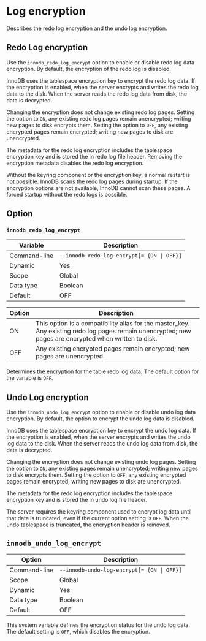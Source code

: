 # Log encryption

Describes the redo log encryption and the undo log encryption.

## Redo Log encryption

Use the `innodb_redo_log_encrypt` option to enable or disable redo log data encryption. By default, the encryption of the redo log is disabled.

InnoDB uses the tablespace encryption key to encrypt the redo log data. If the encryption is enabled, when the server encrypts and writes the redo log data to the disk. When the server reads the redo log data from disk, the data is decrypted.

Changing the encryption does not change existing redo log pages. Setting the option to `ON`, any existing redo log pages remain unencrypted; writing new pages to disk encrypts them. Setting the option to `OFF`, any existing encrypted pages remain encrypted; writing new pages to disk are unencrypted.

The metadata for the redo log encryption includes the tablespace encryption key and is stored the in redo log file header. Removing the encryption metadata disables the redo log encryption.

Without the keyring component or the encryption key, a normal restart is not possible. InnoDB scans the redo log pages during startup. If the encryption options are not available, InnoDB cannot scan these pages. A forced startup without the redo logs is possible.

## Option

### `innodb_redo_log_encrypt`

| Variable     | Description               |
|--------------|---------------------------|
| Command-line | `--innodb-redo-log-encrypt[= {ON \| OFF}]` |
| Dynamic      | Yes                       |
| Scope        | Global                    |
| Data type    | Boolean                      |
| Default      | OFF                       |

| Option | Description |
|---|---|
| ON | This option is a compatibility alias for the master_key. Any existing redo log pages remain unencrypted; new pages are encrypted when written to disk.  |
| OFF | Any existing encrypted pages remain encrypted; new pages are unencrypted. |


Determines the encryption for the table redo log data. The default option for the variable is `OFF`.

## Undo Log encryption

Use the `innodb_undo_log_encrypt` option to enable or disable undo log data encryption. By default, the option to encrypt the undo log data is disabled.

InnoDB uses the tablespace encryption key to encrypt the undo log data. If the encryption is enabled, when the server encrypts and writes the undo log data to the disk. When the server reads the undo log data from disk, the data is decrypted.

Changing the encryption does not change existing undo log pages. Setting the option to `ON`, any existing pages remain unencrypted; writing new pages to disk encrypts them. Setting the option to `OFF`, any existing encrypted pages remain encrypted; writing new pages to disk are unencrypted.

The metadata for the redo log encryption includes the tablespace encryption key and is stored the in undo log file header.

The server requires the keyring component used to encrypt log data until that data is truncated, even if the current option setting is `OFF`. When the undo tablespace is truncated, the encryption header is removed.


## `innodb_undo_log_encrypt`

| Option       | Description               |
|--------------|---------------------------|
| Command-line | `--innodb-undo-log-encrypt[= {ON \| OFF}]` |
| Scope        | Global                    |
| Dynamic      | Yes                       |
| Data type    | Boolean                   |
| Default      | OFF                       |

This system variable defines the encryption status for the undo log data. The default setting is `OFF`, which disables the encryption.

